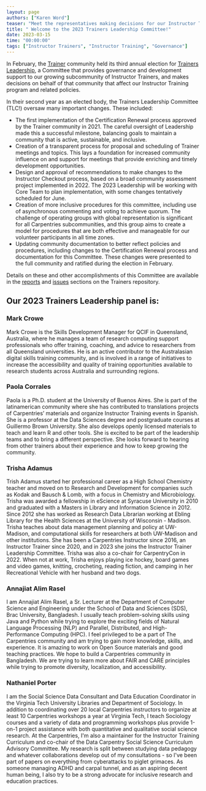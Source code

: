 ```yaml
---
layout: page
authors: ["Karen Word"]
teaser: "Meet the representatives making decisions for our Instructor Trainer community in 2023"
title: " Welcome to the 2023 Trainers Leadership Committee!"
date: 2023-03-15
time: "00:00:00"
tags: ["Instructor Trainers", "Instructor Training", "Governance"]
---
```

In February, the [Trainer](https://carpentries.org/trainers/) community held its third annual election for 
[Trainers Leadership](https://github.com/carpentries/trainers/blob/main/governance.md), a Committee that 
provides governance and development support to our growing subcommunity of Instructor Trainers, and makes 
decisions on behalf of that community that affect our Instructor Training program and related policies.

In their second year as an elected body, the Trainers Leadership Committee (TLC!) oversaw many important changes. These included:

* The first implementation of the Certification Renewal process approved by the Trainer community in 2021. The careful oversight of 
Leadership made this a successful milestone, balancing goals to maintain a community that is active, sustainable, and inclusive.
* Creation of a transparent process for proposal and scheduling of Trainer meetings and topics. This lays a foundation for increased community influence on 
and support for meetings that provide enriching and timely development opportunities.
* Design and approval of recommendations to make changes to the Instructor Checkout process, based on a broad community assessment project 
implemented in 2022. The 2023 Leadership will be working with Core Team to plan implementation, with some changes tentatively scheduled for June.
* Creation of more inclusive procedures for this committee, including use of asynchronous commenting and voting to achieve quorum. The challenge of 
operating groups with global representation is significant for all Carpentries subcommunities, and this group aims to create a model for 
procedures that are both effective and manageable for our volunteer participants in all time zones.
* Updating community documentation to better reflect policies and procedures, including changes to the Certification Renewal process and 
documentation for this Committee. These changes were presented to the full community and ratified during the election in February.

Details on these and other accomplishments of this Committee are available in the 
[reports](https://github.com/carpentries/trainers/tree/main/reports) and [issues](https://github.com/carpentries/trainers/issues) sections on the 
Trainers repository.


## Our 2023 Trainers Leadership panel is:


### Mark Crowe 

Mark Crowe is the Skills Development Manager for QCIF in Queensland, Australia, where he manages a team of research computing support 
professionals who offer training, coaching, and advice to researchers from all Queensland universities. He is an active contributor to 
the Australasian digital skills training community, and is involved in a range of initiatives to increase the accessibility 
and quality of training opportunities available to research students across Australia and surrounding regions.


### Paola Corrales 

Paola is a Ph.D. student at the University of Buenos Aires. She is part of the latinamerican community where she has contributed to translations 
projects of Carpentries’ materials and organize Instructor Training events in Spanish. She is a professor at the Data Sciences degree and postgraduate 
courses at Guillermo Brown University. She also develops openly licensed materials to teach and learn R and other tools. She is excited to be part of 
the leadership teams and to bring a different perspective. She looks forward to hearing from other trainers about their experience and how to keep 
growing the community.


### Trisha Adamus

Trish Adamus started her professional career as a High School Chemistry teacher and moved on to Research and Development for 
companies such as Kodak and Bausch & Lomb, with a focus in Chemistry and Microbiology. Trisha was awarded a fellowship in eScience 
at Syracuse University in 2010 and graduated with a Masters in Library and Information Science in 2012. Since 2012 she has worked 
as Research Data Librarian working at Ebling Library for the Health Sciences at the University of Wisconsin - Madison. Trisha teaches 
about data management planning and policy at UW-Madison, and computational skills for researchers at both UW-Madison and other institutions. 
She has been a Carpentries Instructor since 2016, an Instructor Trainer since 2020, and in 2023 she joins the Instructor Trainer Leadership 
Committee. Trisha was also a co-chair for CarpentryCon in 2022. When not at work, Trisha enjoys playing ice hockey, board games and
video games, knitting, crocheting, reading fiction, and camping in her Recreational Vehicle with her husband and two dogs.

 
### Annajiat Alim Rasel

I am Annajiat Alim Rasel, a Sr. Lecturer at the Department of Computer Science and Engineering under the School of Data and Sciences (SDS), 
Brac University, Bangladesh. I usually teach problem-solving skills using Java and Python while trying to explore the exciting fields of 
Natural Language Processing (NLP) and Parallel, Distributed, and High-Performance Computing (HPC). I feel privileged to be a part of The 
Carpentries community and am trying to gain more knowledge, skills, and experience. It is amazing to work on Open Source materials and 
good teaching practices. We hope to build a Carpentries community in Bangladesh. We are trying to learn more about FAIR and CARE principles 
while trying to promote diversity, localization, and accessibility.


### Nathaniel Porter

I am the Social Science Data Consultant and Data Education Coordinator in the Virginia Tech University Libraries and Department of Sociology. 
In addition to coordinating over 20 local Carpentries instructors to organize at least 10 Carpentries workshops a year at Virginia Tech, I teach 
Sociology courses and a variety of data and programming workshops plus provide 1-on-1 project assistance with both quantitative and qualitative 
social science research. At the Carpentries, I'm also a maintainer for the Instructor Training Curriculum and co-chair of the Data Carpentry
Social Science Curriculum Advisory Committee. My research is split between studying data pedagogy and whatever collaborations develop out of
my consultations - so I've been part of papers on everything from cyberattacks to piglet grimaces. As someone managing ADHD and carpal tunnel,
and as an aspiring decent human being, I also try to be a strong advocate for inclusive research and education practices.



